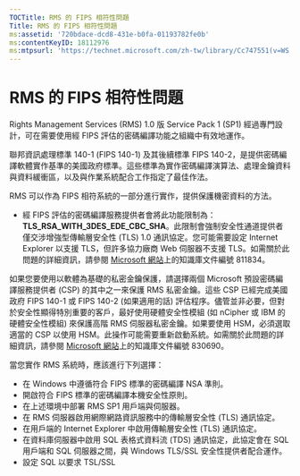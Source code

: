 ```yaml
---
TOCTitle: RMS 的 FIPS 相符性問題
Title: RMS 的 FIPS 相符性問題
ms:assetid: '720bdace-dcd8-431e-b0fa-01193782fe0b'
ms:contentKeyID: 18112976
ms:mtpsurl: 'https://technet.microsoft.com/zh-tw/library/Cc747551(v=WS.10)'
---
```


RMS 的 FIPS 相符性問題
======================

Rights Management Services (RMS) 1.0 版 Service Pack 1 (SP1) 經過專門設計，可在需要使用經 FIPS 評估的密碼編譯功能之組織中有效地運作。

聯邦資訊處理標準 140-1 (FIPS 140-1) 及其後續標準 FIPS 140-2，是提供密碼編譯軟體實作基準的美國政府標準。這些標準為實作密碼編譯演算法、處理金鑰資料與資料緩衝區，以及與作業系統配合工作指定了最佳作法。

RMS 可以作為 FIPS 相符系統的一部分進行實作，提供保護機密資料的方法。

-   經 FIPS 評估的密碼編譯服務提供者會將此功能限制為：**TLS\_RSA\_WITH\_3DES\_EDE\_CBC\_SHA**。此限制會強制安全性通道提供者僅交涉增強型傳輸層安全性 (TLS) 1.0 通訊協定。您可能需要設定 Internet Explorer 以支援 TLS，但許多協力廠商 Web 伺服器不支援 TLS。如需關於此問題的詳細資訊，請參閱 [Microsoft 網站](http://go.microsoft.com/fwlink/?linkid=43614)上的知識庫文件編號 811834。

如果您要使用以軟體為基礎的私密金鑰保護，請選擇兩個 Microsoft 預設密碼編譯服務提供者 (CSP) 的其中之一來保護 RMS 私密金鑰。這些 CSP 已經完成美國政府 FIPS 140-1 或 FIPS 140-2 (如果適用的話) 評估程序。儘管並非必要，但對於安全性顯得特別重要的客戶，最好使用硬體安全性模組 (如 nCipher 或 IBM 的硬體安全性模組) 來保護高階 RMS 伺服器私密金鑰。如果要使用 HSM，必須選取適當的 CSP 以使用 HSM。此操作可能需要重新啟動系統。如需關於此問題的詳細資訊，請參閱 [Microsoft 網站](http://go.microsoft.com/fwlink/?linkid=44138)上的知識庫文件編號 830690。

當您實作 RMS 系統時，應該進行下列選擇：

-   在 Windows 中遵循符合 FIPS 標準的密碼編譯 NSA 準則。
-   開啟符合 FIPS 標準的密碼編譯本機安全性原則。
-   在上述環境中部署 RMS SP1 用戶端與伺服器。
-   在 RMS 伺服器啟用網際網路資訊服務中的傳輸層安全性 (TLS) 通訊協定。
-   在用戶端的 Internet Explorer 中啟用傳輸層安全性 (TLS) 通訊協定。
-   在資料庫伺服器中啟用 SQL 表格式資料流 (TDS) 通訊協定，此協定會在 SQL 用戶端和 SQL 伺服器之間，與 Windows TLS/SSL 安全性提供者配合運作。
-   設定 SQL 以要求 TSL/SSL
